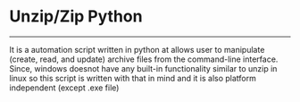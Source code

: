 # Unzip/Zip Python
________________________
It is a automation script written in python at allows user to manipulate (create, read, and update) archive files from the command-line interface. Since, windows doesnot have any built-in functionality similar to unzip in linux so this script is written with that in mind and it is also platform independent (except .exe file)